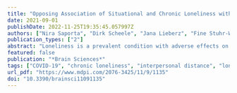 ```yaml
---
title: "Opposing Association of Situational and Chronic Loneliness with Interpersonal Distance"
date: 2021-09-01
publishDate: 2022-11-25T19:35:45.057997Z
authors: ["Nira Saporta", "Dirk Scheele", "Jana Lieberz", "Fine Stuhr-Wulff", "René Hurlemann", "Simone G. Shamay-Tsoory"]
publication_types: ["2"]
abstract: "Loneliness is a prevalent condition with adverse effects on physical and mental health. Evolutionary theories suggest it evolved to drive people to reconnect. However, chronic loneliness may result in a negative social bias and self-preservation behaviors, paradoxically driving individuals away from social interactions. Lonely people often feel they are not close to anyone; however, little is known about their interpersonal distance preferences. During COVID-19, many experienced situational loneliness related to actual social isolation. Therefore, there was a unique opportunity to examine both chronic and situational (COVID-19-related) loneliness. In the present study, 479 participants completed an online task that experimentally assessed interpersonal distance preferences in four conditions—passively being approached by a friend or a stranger, and actively approaching a friend or a stranger. Results show that high chronic loneliness was related to a greater preferred distance across conditions. Intriguingly, by contrast, high COVID-19-related loneliness was related to a smaller preferred distance across conditions. These findings provide further support for the evolutionary theory of loneliness: situational loneliness indeed seems to drive people towards reconnection, while chronic loneliness seems to drive people away from it. Implications for the amelioration of chronic loneliness are discussed based on these findings."
featured: false
publication: "*Brain Sciences*"
tags: ["COVID-19", "chronic loneliness", "interpersonal distance", "loneliness", "situational loneliness", "social interaction"]
url_pdf: "https://www.mdpi.com/2076-3425/11/9/1135"
doi: "10.3390/brainsci11091135"
---
```



